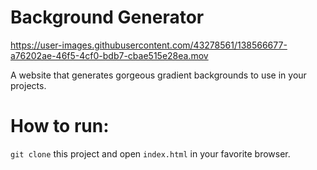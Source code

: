 # Background Generator
https://user-images.githubusercontent.com/43278561/138566677-a76202ae-46f5-4cf0-bdb7-cbae515e28ea.mov

A website that generates gorgeous gradient backgrounds to use in your projects.


# How to run:
`git clone` this project and open `index.html` in your favorite browser.
